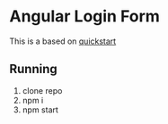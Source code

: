 # Angular Login Form
This is a based on [quickstart](https://github.com/angular/quickstart)

## Running
1. clone repo
2. npm i
3. npm start
